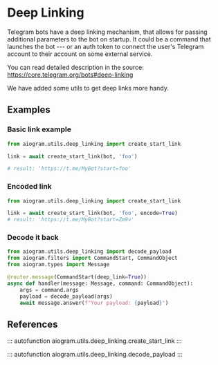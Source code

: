 # Deep Linking

Telegram bots have a deep linking mechanism, that allows for passing
additional parameters to the bot on startup. It could be a command that
launches the bot --- or an auth token to connect the user\'s Telegram
account to their account on some external service.

You can read detailed description in the source:
<https://core.telegram.org/bots#deep-linking>

We have added some utils to get deep links more handy.

## Examples

### Basic link example

``` python
from aiogram.utils.deep_linking import create_start_link

link = await create_start_link(bot, 'foo')

# result: 'https://t.me/MyBot?start=foo'
```

### Encoded link

``` python
from aiogram.utils.deep_linking import create_start_link

link = await create_start_link(bot, 'foo', encode=True)
# result: 'https://t.me/MyBot?start=Zm9v'
```

### Decode it back

``` python
from aiogram.utils.deep_linking import decode_payload
from aiogram.filters import CommandStart, CommandObject
from aiogram.types import Message

@router.message(CommandStart(deep_link=True))
async def handler(message: Message, command: CommandObject):
    args = command.args
    payload = decode_payload(args)
    await message.answer(f"Your payload: {payload}")
```

## References

::: autofunction
aiogram.utils.deep_linking.create_start_link
:::

::: autofunction
aiogram.utils.deep_linking.decode_payload
:::
